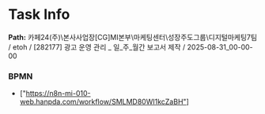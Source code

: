 # Task Info

**Path:** 카페24(주)\본사사업장\[CG]MI본부\마케팅센터\성장주도그룹\디지털마케팅7팀 / etoh / [282177] 광고 운영 관리 _ 일_주_월간 보고서 제작 / 2025-08-31_00-00-00

### BPMN
- ["https://n8n-mi-010-web.hanpda.com/workflow/SMLMD80WI1kcZaBH"]

